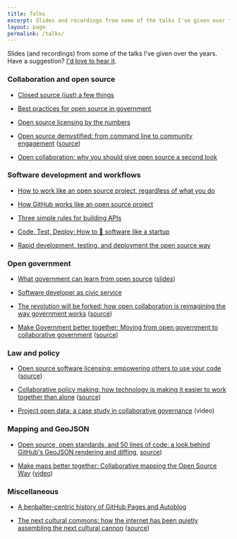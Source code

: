 ```yaml
---
title: Talks
excerpt: Slides and recordings from some of the talks I've given over the years.
layout: page
permalink: /talks/
---
```


Slides (and recordings) from some of the talks I've given over the years. Have a suggestion? [I'd love to hear it](https://github.com/benbalter/talks/issues).

### Collaboration and open source

* [Closed source (just) a few things](https://speakerdeck.com/benbalter/closed-source-a-few-things)

* [Best practices for open source in government](https://speakerdeck.com/benbalter/best-practices-for-open-source-in-government)

* [Open source licensing by the numbers](https://speakerdeck.com/benbalter/open-source-licensing-by-the-numbers)

* [Open source demystified: from command line to community engagement](//ben.balter.com/open-source-demistified/) ([source](https://github.com/benbalter/open-source-demistified/))

* [Open collaboration: why you should give open source a second look](http://www.slideshare.net/TechSummitPR/pr-35485194)

### Software development and workflows

* [How to work like an open source project, regardless of what you do](https://speakerdeck.com/benbalter/how-to-work-like-an-open-source-project)

* [How GitHub works like an open source project](https://speakerdeck.com/benbalter/how-github-works-like-an-open-source-project)

* [Three simple rules for building APIs](https://speakerdeck.com/benbalter/three-simple-rules-for-building-apis)

* [Code, Test, Deploy: How to :ship: software like a startup](https://speakerdeck.com/benbalter/code-test-deploy)

* [Rapid development, testing, and deployment the open source way](https://speakerdeck.com/benbalter/open-sourcing-government)

### Open government

* [What government can learn from open source](https://www.youtube.com/watch?v=E3ftpYQyLOc) ([slides](https://speakerdeck.com/benbalter/what-government-can-learn-from-open-source))

* [Software developer as civic service](https://speakerdeck.com/benbalter/software-development-as-civic-service)

* [The revolution will be forked: how open collaboration is reimagining the way government works](//ben.balter.com/open-sourcing-government/) ([source](https://github.com/benbalter/open-sourcing-government/))

* [Make Government better together: Moving from open government to collaborative government](//ben.balter.com/make-government-better-together/) ([source](https://github.com/benbalter/make-government-better-together/))

### Law and policy

* [Open source software licensing: empowering others to use your code](//ben.balter.com/open-source-software-licensing/) ([source](https://github.com/benbalter/open-source-software-licensing/))

* [Collaborative policy making: how technology is making it easier to work together than alone](//ben.balter.com/collaborative-policymaking/) ([source](https://github.com/benbalter/collaborative-policymaking/))

* [Project open data: a case study in collaborative governance](https://www.youtube.com/watch?v=EL3-UwY3qGE) (video)

### Mapping and GeoJSON

* [Open source, open standards, and 50 lines of code: a look behind GitHub's GeoJSON rendering and diffing](//ben.balter.com/behind-github-GeoJSON/), [source](https://github.com/benbalter/behind-github-GeoJSON/))

* [Make maps better together: Collaborative mapping the Open Source Way](//ben.balter.com/make-maps-better-together/) ([video](https://www.youtube.com/watch?v=iGRb5QRqC2w))

### Miscellaneous

* [A benbalter-centric history of GitHub Pages and Autoblog](https://speakerdeck.com/benbalter/an-at-benbalter-centric-history-of-github-pages-and-autoblog)

* [The next cultural commons: how the internet has been quietly assembling the next cultural cannon](//ben.balter.com/the-next-cultural-commons/) ([source](https://github.com/benbalter/the-next-cultural-commons//))
